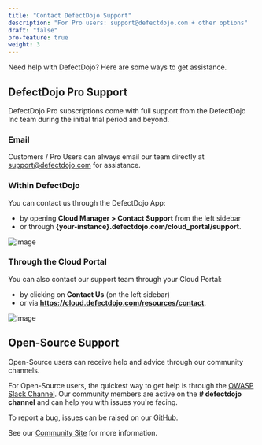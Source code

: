 ```yaml
---
title: "Contact DefectDojo Support"
description: "For Pro users: support@defectdojo.com + other options"
draft: "false"
pro-feature: true
weight: 3
---
```


Need help with DefectDojo? Here are some ways to get assistance.

## DefectDojo Pro Support

DefectDojo Pro subscriptions come with full support from the DefectDojo Inc team during the initial trial period and beyond.

### Email

Customers / Pro Users can always email our team directly at [support@defectdojo.com](mailto:support@defectdojo.com) for assistance.

### Within DefectDojo

You can contact us through the DefectDojo App:

* by opening **Cloud Manager \> Contact Support** from the left sidebar
* or through **{your\-instance}.defectdojo.com/cloud\_portal/support**.

![image](images/contact_defectdojo_support.png)

### Through the Cloud Portal

You can also contact our support team through your Cloud Portal:

* by clicking on **Contact Us** (on the left sidebar)
* or via **<https://cloud.defectdojo.com/resources/contact>**.

![image](images/contact_defectdojo_support_2.png)

## Open-Source Support

Open-Source users can receive help and advice through our community channels.

For Open-Source users, the quickest way to get help is through the [OWASP Slack Channel](https://owasp.org/slack/invite).  Our community members are active on the **# defectdojo channel** and can help you with issues you're facing.

To report a bug, issues can be raised on our [GitHub](https://github.com/DefectDojo/django-DefectDojo).

See our [Community Site](https://defectdojo.com/community) for more information.
